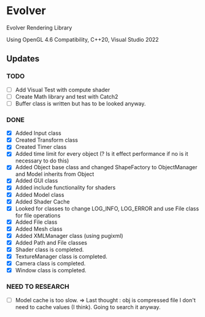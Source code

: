 # Evolver
Evolver Rendering Library

Using OpenGL 4.6 Compatibility, C++20, Visual Studio 2022

## Updates
### TODO
- [ ] Add Visual Test with compute shader
- [ ] Create Math library and test with Catch2
- [ ] Buffer class is written but has to be looked anyway.
### DONE
- [x] Added Input class
- [x] Created Transform class
- [x] Created Timer class
- [x] Added time limit for every object (? Is it effect performance if no is it necessary to do this)
- [x] Added Object base class and changed ShapeFactory to ObjectManager and Model inherits from Object
- [x] Added GUI class
- [x] Added include functionality for shaders
- [x] Added Model class
- [x] Added Shader Cache
- [x] Looked for classes to change LOG_INFO, LOG_ERROR and use File class for file operations
- [x] Added File class
- [x] Added Mesh class
- [x] Added XMLManager class (using pugixml)
- [x] Added Path and File classes
- [x] Shader class is completed.
- [x] TextureManager class is completed.
- [x] Camera class is completed.
- [x] Window class is completed.
### NEED TO RESEARCH
- [ ] Model cache is too slow. => Last thought : obj is compressed file I don't need to cache values (I think). Going to search it anyway.